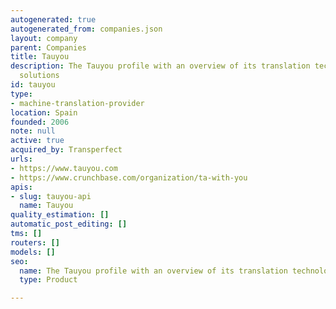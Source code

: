```yaml
---
autogenerated: true
autogenerated_from: companies.json
layout: company
parent: Companies
title: Tauyou
description: The Tauyou profile with an overview of its translation technologies and
  solutions
id: tauyou
type:
- machine-translation-provider
location: Spain
founded: 2006
note: null
active: true
acquired_by: Transperfect
urls:
- https://www.tauyou.com
- https://www.crunchbase.com/organization/ta-with-you
apis:
- slug: tauyou-api
  name: Tauyou
quality_estimation: []
automatic_post_editing: []
tms: []
routers: []
models: []
seo:
  name: The Tauyou profile with an overview of its translation technologies and solutions
  type: Product

---
```


